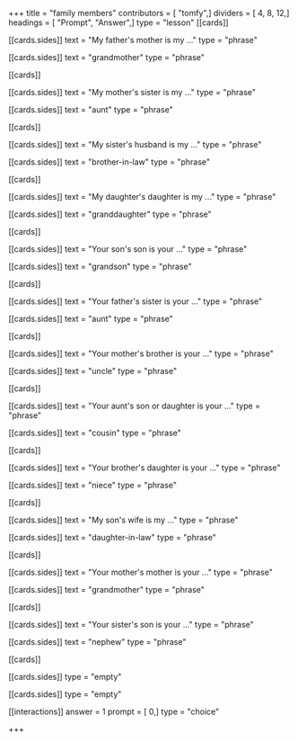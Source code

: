 +++
title = "family members"
contributors = [ "tomfy",]
dividers = [ 4, 8, 12,]
headings = [ "Prompt", "Answer",]
type = "lesson"
[[cards]]

[[cards.sides]]
text = "My father's mother is my ..."
type = "phrase"

[[cards.sides]]
text = "grandmother"
type = "phrase"

[[cards]]

[[cards.sides]]
text = "My mother's sister is my ..."
type = "phrase"

[[cards.sides]]
text = "aunt"
type = "phrase"

[[cards]]

[[cards.sides]]
text = "My sister's husband is my ..."
type = "phrase"

[[cards.sides]]
text = "brother-in-law"
type = "phrase"

[[cards]]

[[cards.sides]]
text = "My daughter's daughter is my ..."
type = "phrase"

[[cards.sides]]
text = "granddaughter"
type = "phrase"

[[cards]]

[[cards.sides]]
text = "Your son's son is your ..."
type = "phrase"

[[cards.sides]]
text = "grandson"
type = "phrase"

[[cards]]

[[cards.sides]]
text = "Your father's sister is your ..."
type = "phrase"

[[cards.sides]]
text = "aunt"
type = "phrase"

[[cards]]

[[cards.sides]]
text = "Your mother's brother is your ..."
type = "phrase"

[[cards.sides]]
text = "uncle"
type = "phrase"

[[cards]]

[[cards.sides]]
text = "Your aunt's son or daughter is your ..."
type = "phrase"

[[cards.sides]]
text = "cousin"
type = "phrase"

[[cards]]

[[cards.sides]]
text = "Your brother's daughter is your ..."
type = "phrase"

[[cards.sides]]
text = "niece"
type = "phrase"

[[cards]]

[[cards.sides]]
text = "My son's wife is my ..."
type = "phrase"

[[cards.sides]]
text = "daughter-in-law"
type = "phrase"

[[cards]]

[[cards.sides]]
text = "Your mother's mother is your ..."
type = "phrase"

[[cards.sides]]
text = "grandmother"
type = "phrase"

[[cards]]

[[cards.sides]]
text = "Your sister's son is your ..."
type = "phrase"

[[cards.sides]]
text = "nephew"
type = "phrase"

[[cards]]

[[cards.sides]]
type = "empty"

[[cards.sides]]
type = "empty"

[[interactions]]
answer = 1
prompt = [ 0,]
type = "choice"

+++
